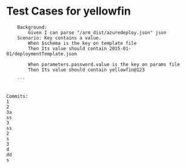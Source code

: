# Test Cases for yellowfin

```
	Background:
		Given I can parse "/arm_dist/azuredeploy.json" json
	Scenario: Key contains a value.
		When $schema is the key on template file
		Then Its value should contain 2015-01-01/deploymentTemplate.json

		When parameters.password.value is the key on params file
		Then Its value should contain yellowfin@123
    
    ```

	
Commits:
1
2
3a
ss
3
ss
2
s
3
d
dd
s
